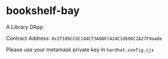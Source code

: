 # bookshelf-bay
A Library DApp 

Contract Address: `0x2f109CCdC1d4Cf3A0BFc424C1db06C2A27F9aa8e`

Please use your metamask private key in `hardhat.config.cjs`